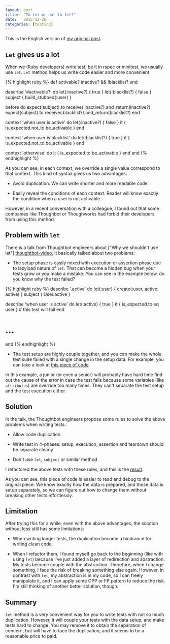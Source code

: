 ```yaml
---
layout: post
title:  "To let or not to let?"
date:   2015-12-26
categories: [testing]
---
```


This is the English version of [my original post][original-kipalog-post].

## `Let` gives us a lot

When we (Ruby developers) write test, be it in rspec or minitest, we usually
use `let`. `Let` method helps us write code easier and more convenient.

{% highlight ruby %}
def activable?
  inactive? && !blacklist?
end

describe '#activable?' do
  let(:inactive?) { true }
  let(:blacklist?) { false }
  subject { build_stubbed(:user) }

  before do
    expect(subject).to receive(:inactive?).and_return(inactive?)
    expect(subject).to receive(:blacklist?).and_return(blacklist?)
  end

  context 'when user is active' do
    let(:inactive?) { false }
    it { is_expected.not_to be_activable }
  end

  context 'when user is blacklist' do
    let(:blacklist?) { true }
    it { is_expected.not_to be_activable }
  end

  context 'otherwise' do
    it { is_expected.to be_activable }
  end
end
{% endhighlight %}

As you can see, in each context, we override a single value correspond to that
context. This kind of syntax gives us two advantages:

- Avoid duplication. We can write shorter and more readable code.

- Easily reveal the conditions of each context. Reader will know exactly the
  condition when a user is not activable.

However, in a recent conversation with a colleague, I found out that some
companies like Thoughbot or Thoughworks had forbid their developers from using
this method.

## Problem with `let`

There is a talk from Thoughtbot engineers about ["Why we shouldn't use let"]
[thoughtbot-video], it basically talked about two
problems:

- The setup phase is easily mixed with execution or assertion phase due to lazyload
  nature of `let`. That can become a hidden bug when your tests grow or you make
  a mistake. You can see in the example below, do you know why the test failed?

{% highlight ruby %}
describe '.active' do
  let(:user) { create(:user, active: active) }
  subject { User.active }

  describe 'when user is active' do
    let(:active) { true }
    it { is_expected.to eq user } # this test will fail
  end

  # ...
end
{% endhighlight %}

- The test setup are highly couple together, and you can make the whole test
  suite failed with a single change in the setup data. For example, you can take
  a look at [this piece of
  code][example-with-let].

In this example, a junior (or even a senior) will probably have hard time find
out the cause of the error in case the test fails because some variables (like
`attributes`) are override too many times. They can't separate the test setup and
the test execution either.

## Solution

In the talk, the Thoughtbot engineers propose some rules to solve the above
problems when writing tests:

- Allow code duplication

- Write test in 4-phases: setup, execution, assertion and teardown should be
  separate clearly

- Don't use `let`, `subject` or similar method

I refactored the above tests with these rules, and this is the
[result][example-without-let].

As you can see, this piece of code is easier to read and debug to the original
piece. We know exactly how the data is prepared, and those data is setup
separately, so we can figure out how to change them without breaking other tests
effortlessly.

## Limitation

After trying this for a while, even with the above advantages, the solution
without less still has some limitations:

- When writing longer tests, the duplication become a hindrance for writing
  clean code.

- When I refactor them, I found myself go back to the beginning (like with using
  `let`) because I've just added a layer of redirection and abstraction. My
tests become couple with the abstraction. Therefore, when I change something, I
face the risk of breaking something else again.
However, in contrast with `let`, my abstraction is in my code, so I can freely manipulate it,
and I can apply some OPP or FP pattern to reduce the risk. I'm still thinking of
another better solution, though.

## Summary

`let` method is a very convenient way for you to write tests with not so much
duplication. However, it will couple your tests with the data setup, and make
tests hard to change. You may remove it to obtain the separation of concern, but
will have to face the duplication, and it seems to be a reasonable price to
paid.

[original-kipalog-post]: http://kipalog.com/posts/DUNG-LET-HAY-KHONG
[thoughtbot-video]: https://upcase.com/videos/rspec-best-practices
[example-with-let]: https://gist.github.com/hieuk09/a31e8f8c5fcdd2d7e9bf#file-acceptance_use_let_spec-rb
[example-without-let]: https://gist.github.com/hieuk09/a31e8f8c5fcdd2d7e9bf#file-acceptance_no_let_spec-rb
